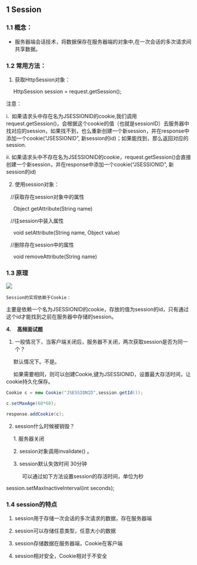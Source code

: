 
## 1 Session

### 1.1 概念：

- 服务器端会话技术，将数据保存在服务器端的对象中,在一次会话的多次请求间共享数据。

### 1.2 常用方法：

1. 获取HttpSession对象：

     HttpSession session = request.getSession();

注意：

 i.  如果请求头中存在名为JSESSIONID的cookie,我们调用request.getSession()，会根据这个cookie的值（也就是sessionID）去服务器中找对应的session，如果找不到，也么重新创建一个新session，并在response中添加一个cookie(“JSESSIONID”, 新session的id)；如果能找到，那么返回对应的session.

ii. 如果请求头中不存在名为JSESSIONID的cookie，request.getSession()会直接创建一个新session，并在response中添加一个cookie(“JSESSIONID”, 新session的id)

2. 使用session对象：

   //获取存在session对象中的属性

     Object getAttribute(String name) 

   //往session中装入属性

     void setAttribute(String name, Object value)

   //删除存在session中的属性

     void removeAttribute(String name)      

### 1.3 原理

![](file:///C:/Users/mikey/AppData/Local/Temp/msohtmlclip1/01/clip_image002.jpg)

`Session的实现依赖于Cookie：`

主要是依赖一个名为JSESSIONID的cookie，存放的值为session的id，只有通过这个id才能找到之前在服务器中存储的session。

**4.**    **高频面试题**

1. 一般情况下，当客户端关闭后，服务器不关闭，两次获取session是否为同一个？

     默认情况下。不是。

     如果需要相同，则可以创建Cookie,键为JSESSIONID，设置最大存活时间，让cookie持久化保存。
```java
Cookie c = new Cookie("JSESSIONID",session.getId());

c.setMaxAge(60*60);

response.addCookie(c);
```

2. session什么时候被销毁？

     1. 服务器关闭

     2. session对象调用invalidate() 。

     3. session默认失效时间 30分钟

           可以通过如下方法设置session的存活时间，单位为秒

session.setMaxInactiveInterval(int seconds);

### 1.4 session的特点

1. session用于存储一次会话的多次请求的数据，存在服务器端

2. session可以存储任意类型，任意大小的数据

3. session存储数据在服务器端，Cookie在客户端

4. session相对安全，Cookie相对于不安全